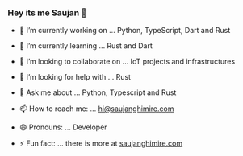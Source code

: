### Hey its me Saujan 👋

- 🔭 I’m currently working on ...
Python, TypeScript, Dart and Rust

- 🌱 I’m currently learning ...
Rust and Dart

- 👯 I’m looking to collaborate on ...
IoT projects and infrastructures

- 🤔 I’m looking for help with ...
Rust

- 💬 Ask me about ...
Python, Typescript and Rust

- 📫 How to reach me: ...
hi@saujanghimire.com

- 😄 Pronouns: ...
Developer

- ⚡ Fun fact: ...
there is more at [saujanghimire.com](https://www.saujanghimire.com)
